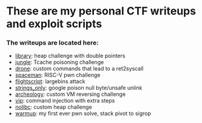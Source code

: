 # These are my personal CTF writeups and exploit scripts
### The writeups are located here:
 - [library](https://github.com/papichulo16/ctf-stuff/tree/main/PwnSec/library): heap challenge with double pointers
 - [jungle](https://github.com/papichulo16/ctf-stuff/tree/main/SunshineCTF/jungle): Tcache poisoning challenge
 - [drone](https://github.com/papichulo16/ctf-stuff/tree/main/SunshineCTF/drone): custom commands that lead to a ret2syscall
 - [spaceman](https://github.com/papichulo16/ctf-stuff/tree/main/BuckeyeCTF/spaceman-chal): RISC-V pwn challenge
 - [flightscript](https://github.com/papichulo16/ctf-stuff/tree/main/PatriotCTF/flightstuff): largebins attack
 - [strings_only](https://github.com/papichulo16/ctf-stuff/tree/main/PatriotCTF/strings_only): google poison null byte/unsafe unlink
 - [archeology](https://github.com/papichulo16/ctf-stuff/tree/main/CSAW24/archeology-rev): custom VM reversing challenge
 - [vip](https://github.com/papichulo16/ctf-stuff/tree/main/CSAW24/vip-pwn): command injection with extra steps
 - [nolibc](https://github.com/papichulo16/ctf-stuff/tree/main/SekaiCTF): custom heap challenge
 - [warmup](https://github.com/papichulo16/ctf-stuff/tree/main/akasec): my first ever pwn solve, stack pivot to sigrop
